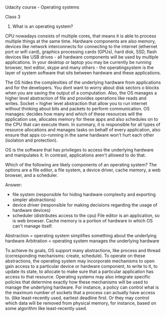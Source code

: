 Udacity course - Operating systems

Class 3

1) What is an operating system?

CPU nowadays consists of multiple cores, that means it is able to process multiple things at the same time. Hardware components are also memory, devices like network interconnects for connecting to the internet (ethernet port or wifi card), graphics processing cards (GPUs), hard disk, SSD, flash devices like USB drives - all hardware components will be used by multiple applications. In your desktop or laptop you may be currently be running browser, text editor, skype and many others - the operatingsystem is the layer of system software that sits between hardware and these applications.

The OS hides the complexities of the underlying hardware from applications and for the developers. You dont want to worry about disk sectors o blocks when you are saving the output of a computation. Also, the OS manages a higher level abstraction of file and provides operations like reads and writes.
Socket = higher level abstraction that allow you to run internet without thinking about bits and packets to perform communication.
OS manages: decides how many and which of these resources will the application use, allocates memory for these apps and also schedules on to the CPU that can execute them.
In summary, it is responsible for all types of resource allocations and manages tasks on behalf of every application, also ensure that apps co-running in the same hardware won't hurt each other (isolation and protection).

OS is the software that has privileges to access the underlying hardware and manipulates it. In contrast, applications aren't allowed to do that.

Which of the following are likely components of an operating system?
The options are a file editor, a file system, a device driver, cache memory, a web browser, and a scheduler.

Answer:
 - file system (responsible for hiding hardware complexity and exporting simpler abstractions)
 - device driver (responsible for making decisions regarding the usage of hardware devices)
 - scheduler (distributes access to the cpu)
 File editor is an application, so is web browser. Cache memory is a portion of hardware in which OS can't manage itself.
 
 Abstraction = operating system simplifies something about the underlying hardware
 Arbitration = operating system manages the underlying hardware


To achieve its goals, OS support many abstractions, like process and thread  (corresponding mechanisms: create, schedule).
To operate on these abstractions, the operating system may incorporate mechanisms to open gain access to a particular device or hardware component, to write to it, to update its state, to allocate to make sure that a particular application has access to that resource.
Operating systems may also integrate specific policies that determine exactly how these mechanisms will be used to manage the underlying hardware.
For instance, a policy can control what is the maximum number of sockets that a process can actually have access to. (like least-recently used, earliest deadline first.
Or they may control which data will be removed from physical memory, for instance, based on some algorithm like least-recently used.
